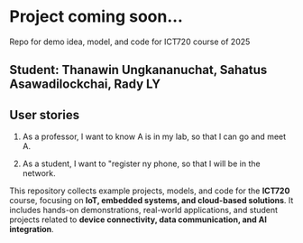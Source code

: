 # Project coming soon...
Repo for demo idea, model, and code for ICT720 course of 2025

## Student: Thanawin Ungkananuchat, Sahatus Asawadilockchai, Rady LY

## User stories

1. As a professor, I want to know A is in my lab, so that I can go and meet A.

2. As a student, I want to "register ny phone, so that I will be in the network.
   
This repository collects example projects, models, and code for the **ICT720** course, focusing on **IoT, embedded systems, and cloud-based solutions**. It includes hands-on demonstrations, real-world applications, and student projects related to **device connectivity, data communication, and AI integration**.

